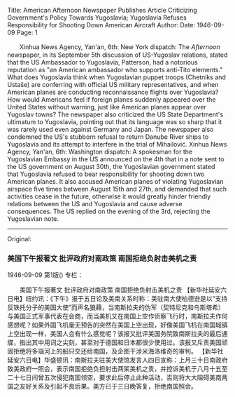 Title: American Afternoon Newspaper Publishes Article Criticizing Government's Policy Towards Yugoslavia; Yugoslavia Refuses Responsibility for Shooting Down American Aircraft
Author:
Date: 1946-09-09
Page: 1

　　Xinhua News Agency, Yan'an, 6th: New York dispatch: The *Afternoon* newspaper, in its September 5th discussion of US-Yugoslav relations, stated that the US Ambassador to Yugoslavia, Patterson, had a notorious reputation as "an American ambassador who supports anti-Tito elements." What does Yugoslavia think when Yugoslavian puppet troops (Chetniks and Ustaše) are conferring with official US military representatives, and when American planes are conducting reconnaissance flights over Yugoslavia? How would Americans feel if foreign planes suddenly appeared over the United States without warning, just like American planes appear over Yugoslav towns? The newspaper also criticized the US State Department's ultimatum to Yugoslavia, pointing out that its language was so sharp that it was rarely used even against Germany and Japan. The newspaper also condemned the US's stubborn refusal to return Danube River ships to Yugoslavia and its attempt to interfere in the trial of Mihailović.
    Xinhua News Agency, Yan'an, 6th: Washington dispatch: A spokesman for the Yugoslavian Embassy in the US announced on the 4th that in a note sent to the US government on August 30th, the Yugoslavian government stated that Yugoslavia refused to bear responsibility for shooting down two American planes. It also accused American planes of violating Yugoslavian airspace five times between August 15th and 27th, and demanded that such activities cease in the future, otherwise it would greatly hinder friendly relations between the US and Yugoslavia and cause adverse consequences. The US replied on the evening of the 3rd, rejecting the Yugoslavian note.



<hr /> 

Original: 


### 美国下午报著文  批评政府对南政策  南国拒绝负射击美机之责

1946-09-09
第1版()
专栏：

　　美国下午报著文
    批评政府对南政策
    南国拒绝负射击美机之责
    【新华社延安六日电】纽约讯：《下午》报于五日论及美南关系时称：美驻南大使柏德逊是以“支持反铁托分子的美国大使”而声名狼藉，当南斯拉夫的伪军（契特尼克和乌斯塔希）与美国正式军事代表在会商，而当美机又在南国上空作侦察飞行时，南斯拉夫作何感想呢？如果外国飞机毫无预告的突然在美国上空出现，好像美国飞机在南国城镇上空出现一样，美国人会有什么感觉呢？该报又批评美国务院致南斯拉夫的最后通牒，指出其中用词之尖刻，甚至对于德国和日本都很少使用过。该报又斥责美国顽固拒绝将多瑙河上的船只交还给南国，及企图干涉米海洛维奇的审判。
    【新华社延安六日电】华盛顿讯：南斯拉夫驻美大使馆发言人四日宣称：上月三十日南政府致美政府一照会，表示南国拒绝负担射击两架美机之责，并控诉美机于八月十五至二十七日间曾五次侵犯南国领空，要求此后停止此种活动，否则将大大阻碍美南两国之友好关系及引起不良后果。美方已于三日晚答复，拒绝南国照会。
